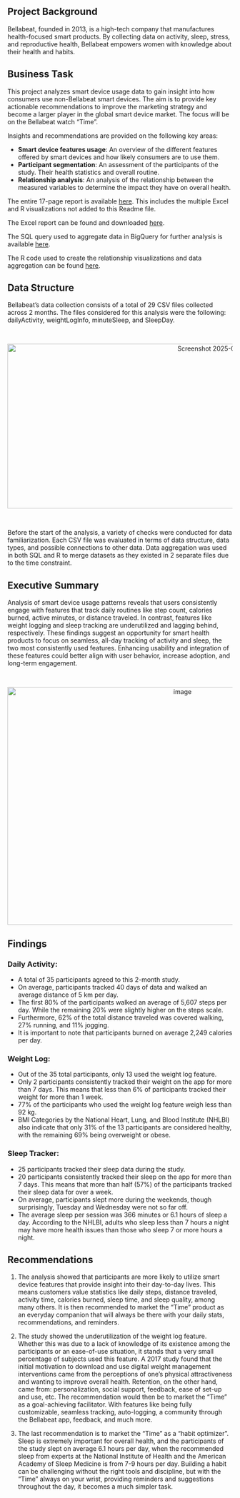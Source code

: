 ## Project Background

Bellabeat, founded in 2013, is a high-tech company that manufactures health-focused smart products. By collecting data on activity, sleep, stress, and reproductive health, Bellabeat empowers women with
knowledge about their health and habits. 

## Business Task

This project analyzes smart device usage data to gain insight into how consumers use non-Bellabeat smart devices. The aim is to provide key actionable recommendations to improve the marketing strategy and become a larger player in the global smart device market. The focus will be on the Bellabeat watch “Time”. 

Insights and recommendations are provided on the following key areas:

- **Smart device features usage**: An overview of the different features offered by smart devices and how likely consumers are to use them.
- **Participant segmentation**: An assessment of the participants of the study. Their health statistics and overall routine.
- **Relationship analysis**: An analysis of the relationship between the measured variables to determine the impact they have on overall health.

The entire 17-page report is available [here](https://github.com/Memesls/Bellabeat-project---Google-Cert/blob/4da9abfdd6b3698fd85779276a6dd2fad27b7842/Bellabeat%20Report.pdf). This includes the multiple Excel and R visualizations not added to this Readme file.

The Excel report can be found and downloaded [here](https://github.com/Memesls/Bellabeat-project---Google-Cert/blob/4da9abfdd6b3698fd85779276a6dd2fad27b7842/Merged_all_3_tables.xlsx).

The SQL query used to aggregate data in BigQuery for further analysis is available [here](https://github.com/Memesls/Bellabeat-project---Google-Cert/blob/4da9abfdd6b3698fd85779276a6dd2fad27b7842/SQL_query_data_aggregation).

The R code used to create the relationship visualizations and data aggregation can be found [here](https://github.com/Memesls/Bellabeat-project---Google-Cert/blob/9e32d03950003a726170d4b83157546546cd283d/Bellabeat%20analysis%20exploration.R).

## Data Structure

Bellabeat’s data collection consists of a total of 29 CSV files collected across 2 months. The files considered for this analysis were the following: dailyActivity, weightLogInfo, minuteSleep, and SleepDay.

<br/>
<p align="center">
<img width="956" height="369" alt="Screenshot 2025-07-13 190949" src="https://github.com/user-attachments/assets/6462a13b-d4e1-4015-a5cc-8d6285680c20" />
</p>
<br/>

Before the start of the analysis, a variety of checks were conducted for data familiarization. Each CSV file was evaluated in terms of data structure, data types, and possible connections to other data. Data aggregation was used in both SQL and R to merge datasets as they existed in 2 separate files due to the time constraint.

## Executive Summary

Analysis of smart device usage patterns reveals that users consistently engage with features that track daily routines like step count, calories burned, active minutes, or distance traveled. In contrast, features like weight logging and sleep tracking are underutilized and lagging behind, respectively. These findings suggest an opportunity for smart health products to focus on seamless, all-day tracking of activity and sleep, the two most consistently used features. Enhancing usability and integration of these features could better align with user behavior, increase adoption, and long-term engagement. 

<br/>
<p align="center">
<img width="768" height="533" alt="image" src="https://github.com/user-attachments/assets/c388b5ad-44f2-495a-9f80-dc2d7c9c6980" />
</p>

## Findings

### Daily Activity:

- A total of 35 participants agreed to this 2-month study. 
- On average, participants tracked 40 days of data and walked an average distance of 5 km per day.
- The first 80% of the participants walked an average of 5,607 steps per day. While the remaining 20% were slightly higher on the steps scale.
- Furthermore, 62% of the total distance traveled was covered walking, 27% running, and 11% jogging.
- It is important to note that participants burned on average 2,249 calories per day.

### Weight Log:

- Out of the 35 total participants, only 13 used the weight log feature.
- Only 2 participants consistently tracked their weight on the app for more than 7 days. This means that less than 6% of participants tracked their weight for more than 1 week.
- 77% of the participants who used the weight log feature weigh less than 92 kg.
- BMI Categories by the National Heart, Lung, and Blood Institute (NHLBI) also indicate that only 31% of the 13 participants are considered healthy, with the remaining 69% being overweight or obese.

### Sleep Tracker:

- 25 participants tracked their sleep data during the study.
- 20 participants consistently tracked their sleep on the app for more than 7 days. This means that more than half (57%) of the participants tracked their sleep data for over a week.
- On average, participants slept more during the weekends, though surprisingly, Tuesday and Wednesday were not so far off.
- The average sleep per session was 366 minutes or 6.1 hours of sleep a day. According to the NHLBI, adults who sleep less than 7 hours a night may have more health issues than those who sleep 7 or more hours a night.

## Recommendations

1. The analysis showed that participants are more likely to utilize smart device features that provide insight into their day-to-day lives. This means customers value statistics like daily steps, distance traveled, activity time, calories burned, sleep time, and sleep quality, among many others. It is then recommended to market the “Time” product as an everyday companion that will always be there with your daily stats, recommendations, and reminders.

2. The study showed the underutilization of the weight log feature. Whether this was due to a lack of knowledge of its existence among the participants or an ease-of-use situation, it stands that a very small percentage of subjects used this feature. A 2017 study found that the initial motivation to download and use digital weight management interventions came from the perceptions of one’s physical attractiveness and wanting to improve overall health. Retention, on the other hand, came from: personalization, social support, feedback, ease of set-up and use, etc. The recommendation would then be to market the “Time” as a goal-achieving facilitator. With features like being fully customizable, seamless tracking, auto-logging, a community through the Bellabeat app, feedback, and much more.

3. The last recommendation is to market the “Time” as a “habit optimizer”. Sleep is extremely important for overall health, and the participants of the study slept on average 6.1 hours per day, when the recommended sleep from experts at the National Institute of Health and the American Academy of Sleep Medicine is from 7-9 hours per day. Building a habit can be challenging without the right tools and discipline, but with the “Time” always on your wrist, providing reminders and suggestions throughout the day, it becomes a much simpler task.











